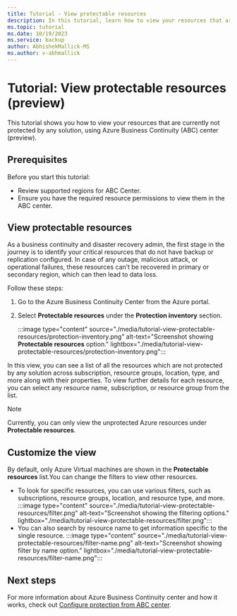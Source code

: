 ```yaml
---
title: Tutorial - View protectable resources 
description: In this tutorial, learn how to view your resources that are currently not protected by any solution using Azure Business Continuity center. 
ms.topic: tutorial
ms.date: 10/19/2023
ms.service: backup
author: AbhishekMallick-MS
ms.author: v-abhmallick
---
```


# Tutorial: View protectable resources (preview)

This tutorial shows you how to view your resources that are currently not protected by any solution, using Azure Business Continuity (ABC) center (preview). 

## Prerequisites

Before you start this tutorial:

- Review supported regions for ABC Center.
- Ensure you have the required resource permissions to view them in the ABC center.

## View protectable resources

As a business continuity and disaster recovery admin, the first stage in the journey is to identify your critical resources that do not have backup or replication configured.  In case of any outage, malicious attack, or operational failures, these resources can’t be recovered in primary or secondary region, which can then lead to data loss. 

Follow these steps:

1. Go to the Azure Business Continuity Center from the Azure portal.
1. Select **Protectable resources** under the **Protection inventory** section. 

    :::image type="content" source="./media/tutorial-view-protectable-resources/protection-inventory.png" alt-text="Screenshot showing **Protectable resources** option." lightbox="./media/tutorial-view-protectable-resources/protection-inventory.png":::
 
In this view, you can see a list of all the resources which are not protected by any solution across subscription, resource groups, location, type, and more along with their properties. To view further details for each resource, you can select any resource name, subscription, or resource group from the list.

> [!NOTE]
> Currently, you can only view the unprotected Azure resources under **Protectable resources**.
 

## Customize the view

By default, only Azure Virtual machines are shown in the **Protectable resources** list.You can change the filters to view other resources.

- To look for specific resources, you can use various filters, such as subscriptions, resource groups, location, and resource type, and more. 
    :::image type="content" source="./media/tutorial-view-protectable-resources/filter.png" alt-text="Screenshot showing the filtering options." lightbox="./media/tutorial-view-protectable-resources/filter.png":::
- You can also search by resource name to get information specific to the single resource.
    :::image type="content" source="./media/tutorial-view-protectable-resources/filter-name.png" alt-text="Screenshot showing filter by name option." lightbox="./media/tutorial-view-protectable-resources/filter-name.png":::


## Next steps

For more information about Azure Business Continuity center and how it works, check out [Configure protection from ABC center](./tutorial-configure-protection-datasource.md).
